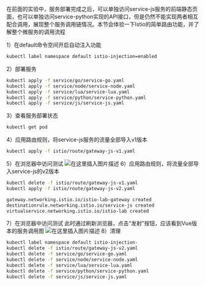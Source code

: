 在前面的实验中，服务部署完成之后，可以单独访问service-js服务的前端静态页面，也可以单独访问service-python实现的API接口，但是仍然不能实现两者相互配合调用，展现整个服务调用链情况。本节会体验一下Istio的简单路由功能，并了解整个微服务的调用流程

1）在default命令空间开启自动注入功能
```bash
kubectl label namespace default istio-injection=enabled
```
2）部署服务

```bash
kubectl apply -f service/go/service-go.yaml
kubectl apply -f service/node/service-node.yaml
kubectl apply -f service/lua/service-lua.yaml
kubectl apply -f service/python/service-python.yaml
kubectl apply -f service/js/service-js.yaml
```
3）查看服务部署状态

```bash
kubectl get pod
```
4）应用路由规则，将service-js服务的流量全部导入v1版本

```bash
kubectl apply -f istio/route/gateway-js-v1.yaml 
```
5）在浏览器中访问测试
![在这里插入图片描述](https://img-blog.csdnimg.cn/20200512205814450.jpg?x-oss-process=image/watermark,type_ZmFuZ3poZW5naGVpdGk,shadow_10,text_aHR0cHM6Ly9ibG9nLmNzZG4ubmV0L3FxXzQzMTA5OTc4,size_16,color_FFFFFF,t_70)
6）应用路由规则，将流量全部导入service-js的v2版本

```bash
kubectl delete -f istio/route/gateway-js-v1.yaml
kubectl apply -f istio/route/gateway-js-v2.yaml

gateway.networking.istio.io/istio-lab-gateway created
destinationrule.networking.istio.io/service-js created
virtualservice.networking.istio.io/istio-lab created
```
7）在浏览器中访问测试
此时通过刷新浏览器，点击“发射”按钮，应该看到Vue版本的服务调用图
![在这里插入图片描述](https://img-blog.csdnimg.cn/20200512210719517.jpg?x-oss-process=image/watermark,type_ZmFuZ3poZW5naGVpdGk,shadow_10,text_aHR0cHM6Ly9ibG9nLmNzZG4ubmV0L3FxXzQzMTA5OTc4,size_16,color_FFFFFF,t_70)
8）清理

```bash
kubectl label namespace default istio-injection-
kubectl delete -f istio/route/gateway-js-v2.yaml
kubectl delete -f service/go/service-go.yaml
kubectl delete -f service/node/service-node.yaml
kubectl delete -f service/lua/service-lua.yaml
kubectl delete -f service/python/service-python.yaml
kubectl delete -f service/js/service-js.yaml 
```
